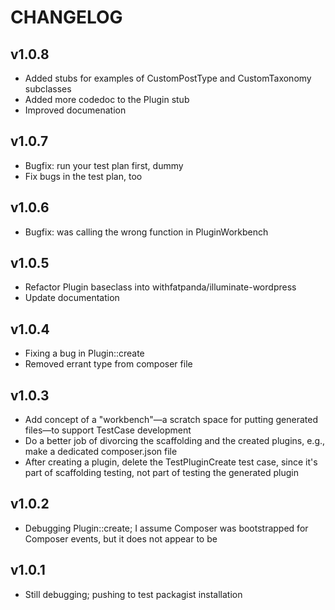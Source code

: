# CHANGELOG

## v1.0.8
* Added stubs for examples of CustomPostType and CustomTaxonomy subclasses
* Added more codedoc to the Plugin stub
* Improved documenation

## v1.0.7
* Bugfix: run your test plan first, dummy
* Fix bugs in the test plan, too

## v1.0.6
* Bugfix: was calling the wrong function in PluginWorkbench

## v1.0.5
* Refactor Plugin baseclass into withfatpanda/illuminate-wordpress
* Update documentation

## v1.0.4
* Fixing a bug in Plugin::create
* Removed errant type from composer file

## v1.0.3
* Add concept of a "workbench"—a scratch space for putting generated files—to support TestCase development
* Do a better job of divorcing the scaffolding and the created plugins, e.g., make a dedicated composer.json file
* After creating a plugin, delete the TestPluginCreate test case, since it's part of scaffolding testing, not part of testing the generated plugin

## v1.0.2
* Debugging Plugin::create; I assume Composer was bootstrapped for Composer events, but it does not appear to be

## v1.0.1
* Still debugging; pushing to test packagist installation
